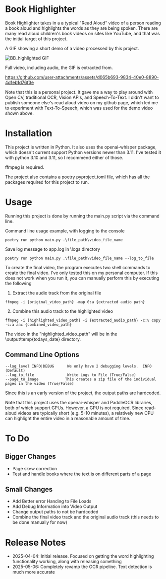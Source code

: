 # Book Highlighter

Book Highlighter takes in a a typical "Read Aloud" video of a person reading a book aloud and highlights the words as they are being spoken.  There are many read aloud children's book videos on sites like YouTube, and that was the initial target of this project.

A GIF showing a short demo of a video processed by this project.

![BB_highlighted GIF](https://github.com/user-attachments/assets/0b75eae2-b68d-4649-9c6a-d4f68ed49908)

Full video, including audio, the GIF is extracted from.

https://github.com/user-attachments/assets/d065b693-9834-40e0-8890-4d1eb1d76f3e

Note that this is a personal project.  It gave me a way to play around with Open CV, traditional OCR, Vision APIs, and Speech-To-Text.  I didn't want to publish someone else's read aloud video on my github page, which led me to experiment with Text-To-Speech, which was used for the demo video shown above.

# Installation 

This project is written in Python.  It also uses the openai-whisper package, which doesn't current support Python versions newer than 3.11. I've tested it with python 3.10 and 3.11, so I recommend either of those.

ffmpeg is required.

The project also contains a poetry pyproject.toml file, which has all the packages required for this project to run.


# Usage

Running this project is done by running the main.py script via the command line. 

Command line usage example, with logging to the console
```
poetry run python main.py .\file_path\video_file_name
```

Save log message to app.log in \logs directory
```
poetry run python main.py .\file_path\video_file_name --log_to_file
```

To create the final video, the program executes two shell commands to create the final video.  I've only tested this on my personal computer.  If this does not work when you run it, you can manually perform this by executing the following

1. Extract the audio track from the original file
```
ffmpeg -i {original_video_path} -map 0:a {extracted audio path}
```

2. Combine this audio track to the highlighted video
```
ffmpeg -i {highlighted_video_path} -i {extracted_audio_path} -c:v copy -c:a aac {combined_video_path}
```

The video in the "highlighted_video_path" will be in the \output\temp\{todays_date} directory.  

## Command Line Options
```
--log_level INFO|DEBUG      We only have 2 debugging levels.  INFO (Default)
--log_to_file               Write Logs to File (True/False)
--page_to_image            This creates a zip file of the individual pages in the video (True/False)
```

Since this is an early version of the project, the output paths are hardcoded.

Note that this project uses the openai-whisper and PaddleOCR libraries, both of which support GPUs.  However, a GPU is not required.  Since read-aloud videos are typically short (e.g. 5-10 minutes), a relatively new CPU can highlight the entire video in a reasonable amount of time.

# To Do
## Bigger Changes
- Page skew correction
- Test and handle books where the text is on different parts of a page
## Small Changes
- Add Better error Handing to File Loads
- Add Debug Information into Video Output
- Change output paths to not be hardcoded
- Combine the final video track and the original audio track (this needs to be done manually for now)

# Release Notes
- 2025-04-04: Initial release.  Focused on getting the word highlighting functionality working, along with releasing something
- 2025-05-06: Completely revamp the OCR pipeline.  Text detection is much more accurate  

